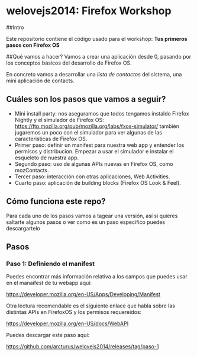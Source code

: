 welovejs2014: Firefox Workshop
==============================

##Intro

Este repositorio contiene el código usado para el workshop: **Tus primeros pasos con Firefox OS**

##Qué vamos a hacer?
Vamos a crear una aplicación desde 0, pasando por los conceptos básicos del desarrollo de Firefox OS.

En concreto vamos a desarrollar una _lista de contactos_ del sistema, una mini aplicación de contacts.

## Cuáles son los pasos que vamos a seguir?
  * Mini install party: nos aseguramos que todos tengamos instaldo Firefox Nightly y el simulador de Firefox OS: https://ftp.mozilla.org/pub/mozilla.org/labs/fxos-simulator/ también jugaremos un poco con el simulador para ver algunas de las caracteristicas de Firefox OS.
  * Primer paso: definir un manifest para nuestra web app y entender los permisos y distribucion. Empezar a usar el simulador e instalar el esqueleto de nuestra app.
  * Segundo paso: uso de algunas APIs nuevas en Firefox OS, como mozContacts.
  * Tercer paso: interacción con otras aplicaciones, Web Activities.
  * Cuarto paso: aplicación de building blocks (Firefox OS Look & Feel).

## Cómo funciona este repo?
Para cada uno de los pasos vamos a tagear una versión, así si quieres saltarte algunos pasos o ver como es un paso específico puedes descargartelo

## Pasos

### Paso 1: Definiendo el manifest
Puedes encontrar más información relativa  a los campos que puedes usar en el manaifest de tu webapp aquí:

https://developer.mozilla.org/en-US/Apps/Developing/Manifest

Otra lectura recomendable es el siguiente enlace que habla sobre las distintas APIs en FirefoxOS y los permisos requereidos:

https://developer.mozilla.org/en-US/docs/WebAPI

Puedes descargar este paso aquí:

https://github.com/arcturus/welovejs2014/releases/tag/paso-1